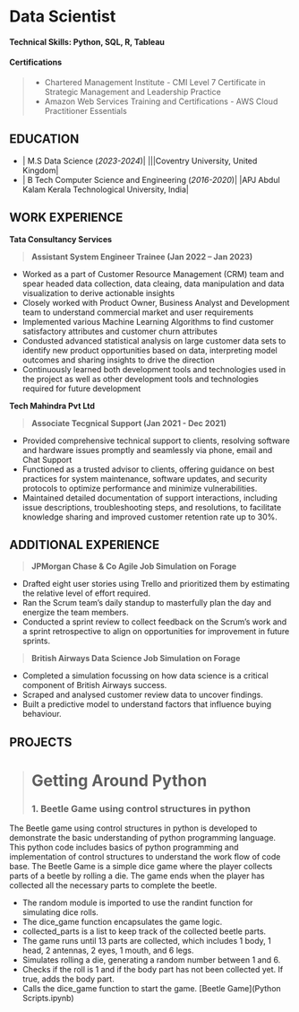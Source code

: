 # Data Scientist

#### Technical Skills: Python, SQL, R, Tableau
#### Certifications
>- Chartered Management Institute - CMI Level 7 Certificate in Strategic Management and Leadership Practice
>- Amazon Web Services Training and Certifications - AWS Cloud Practitioner Essentials

## EDUCATION					       		
- | M.S Data Science (_2023-2024_)|                                     |||Coventry University, United Kingdom|
- | B Tech Computer Science and Engineering (_2016-2020_)|            |APJ Abdul Kalam Kerala Technological University, India|

## WORK EXPERIENCE
**Tata Consultancy Services**
>**Assistant System Engineer Trainee (Jan 2022 – Jan 2023)**
- Worked as a part of Customer Resource Management (CRM) team and spear headed data collection, data cleaing, data manipulation and data visualization to derive actionable insights 
- Closely worked with Product Owner, Business Analyst and Development team to understand commercial market and user requirements
- Implemented various Machine Learning Algorithms to find customer satisfactory attributes and customer churn attributes 
- Condusted advanced  statistical analysis on large customer data sets to identify new product opportunities based on data, interpreting model outcomes and sharing insights to drive the direction
-  Continuously learned both development tools and technologies used in the project as well as other development tools and technologies required for future development

**Tech Mahindra Pvt Ltd**  
>**Associate Tecgnical Support (Jan 2021 - Dec 2021)**
- Provided comprehensive technical support to clients, resolving software and hardware issues promptly and seamlessly via phone, email and Chat Support
- Functioned as a trusted advisor to clients, offering guidance on best practices for system maintenance, software updates, and security protocols to optimize performance and minimize vulnerabilities.
- Maintained detailed documentation of support interactions, including issue descriptions, troubleshooting steps, and resolutions, to facilitate knowledge sharing and improved customer retention rate up to 30%.

## ADDITIONAL EXPERIENCE
>**JPMorgan Chase & Co Agile Job Simulation on Forage**
- Drafted eight user stories using Trello and prioritized them by estimating the relative level of effort required. 
- Ran the Scrum team’s daily standup to masterfully plan the day and energize the team members. 
- Conducted a sprint review to collect feedback on the Scrum’s work and a sprint retrospective to align on opportunities for improvement in future sprints.
 
>**British Airways Data Science Job Simulation on Forage**
- Completed a simulation focussing on how data science is a critical component of British Airways success. 
- Scraped and analysed customer review data to uncover findings. 
- Built a predictive model to understand factors that influence buying behaviour.

## PROJECTS
># Getting Around Python
> ### 1. Beetle Game using control structures in python
The Beetle game using control structures in python is developed to demonstrate the basic understanding of python programming language.
This python code includes basics of python programming and implementation of control structures to understand the work flow of code base.
The Beetle Game is a simple dice game where the player collects parts of a beetle by rolling a die. The game ends when the player has collected all the necessary parts to complete the beetle.
> 
-  The random module is imported to use the randint function for simulating dice rolls.
-  The dice_game function encapsulates the game logic.
-  collected_parts is a list to keep track of the collected beetle parts.
-  The game runs until 13 parts are collected, which includes 1 body, 1 head, 2 antennas, 2 eyes, 1 mouth, and 6 legs.
-  Simulates rolling a die, generating a random number between 1 and 6.
-  Checks if the roll is 1 and if the body part has not been collected yet. If true, adds the body part.
-  Calls the dice_game function to start the game.
[Beetle Game](Python Scripts.ipynb) 
